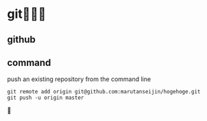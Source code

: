 # git #

## github ##

## command ##

push an existing repository from the command line

``` terminal
git remote add origin git@github.com:marutanseijin/hogehoge.git
git push -u origin master
```

